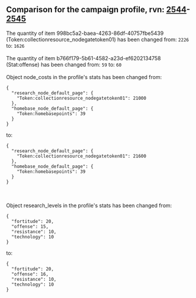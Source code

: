 ## Comparison for the campaign profile, rvn: [2544](https://github.com/PRO100KatYT/FortniteProfileRevisions/tree/main/profiles/campaign/2544%20campaign.json)-[2545](https://github.com/PRO100KatYT/FortniteProfileRevisions/tree/main/profiles/campaign/2545%20campaign.json)

The quantity of item 998bc5a2-baea-4263-86df-40757fbe5439 (Token:collectionresource_nodegatetoken01) has been changed from: `2226` to: `1626`
<br><br>
The quantity of item b766f179-5b61-4582-a23d-ef6202134758 (Stat:offense) has been changed from: `59` to: `60`
<br><br>
Object node_costs in the profile's stats has been changed from:

```
{
  "research_node_default_page": {
    "Token:collectionresource_nodegatetoken01": 21000
  },
  "homebase_node_default_page": {
    "Token:homebasepoints": 39
  }
}
```

to:

```
{
  "research_node_default_page": {
    "Token:collectionresource_nodegatetoken01": 21600
  },
  "homebase_node_default_page": {
    "Token:homebasepoints": 39
  }
}
```

<br><br>
Object research_levels in the profile's stats has been changed from:

```
{
  "fortitude": 20,
  "offense": 15,
  "resistance": 10,
  "technology": 10
}
```

to:

```
{
  "fortitude": 20,
  "offense": 16,
  "resistance": 10,
  "technology": 10
}
```

<br><br>
